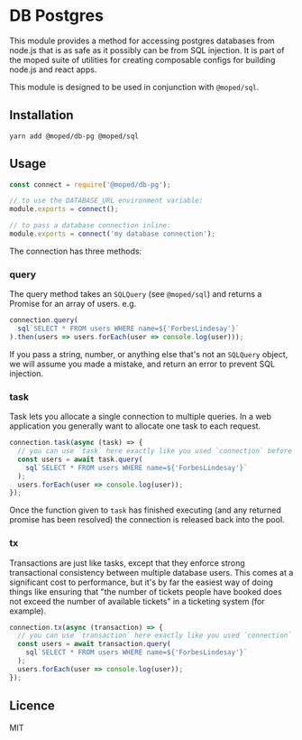 # DB Postgres

This module provides a method for accessing postgres databases from node.js that is as safe as it possibly can be from SQL injection. It is part of the moped suite of utilities for creating composable configs for building node.js and react apps.

This module is designed to be used in conjunction with `@moped/sql`.

## Installation

```
yarn add @moped/db-pg @moped/sql
```

## Usage

```js
const connect = require('@moped/db-pg');

// to use the DATABASE_URL environment variable:
module.exports = connect();

// to pass a database connection inline:
module.exports = connect('my database connection');
```

The connection has three methods:

### query

The query method takes an `SQLQuery` (see `@moped/sql`) and returns a Promise for an array of users.  e.g.

```js
connection.query(
  sql`SELECT * FROM users WHERE name=${'ForbesLindesay'}`
).then(users => users.forEach(user => console.log(user)));
```

If you pass a string, number, or anything else that's not an `SQLQuery` object, we will assume you made a mistake, and return an error to prevent SQL injection.

### task

Task lets you allocate a single connection to multiple queries. In a web application you generally want to allocate one task to each request.

```js
connection.task(async (task) => {
  // you can use `task` here exactly like you used `connection` before
  const users = await task.query(
    sql`SELECT * FROM users WHERE name=${'ForbesLindesay'}`
  );
  users.forEach(user => console.log(user));
});
```

Once the function given to `task` has finished executing (and any returned promise has been resolved) the connection is released back into the pool.

### tx

Transactions are just like tasks, except that they enforce strong transactional consistency between multiple database users.  This comes at a significant cost to performance, but it's by far the easiest way of doing things like ensuring that "the number of tickets people have booked does not exceed the number of available tickets" in a ticketing system (for example).

```js
connection.tx(async (transaction) => {
  // you can use `transaction` here exactly like you used `connection` before
  const users = await transaction.query(
    sql`SELECT * FROM users WHERE name=${'ForbesLindesay'}`
  );
  users.forEach(user => console.log(user));
});
```

## Licence

MIT